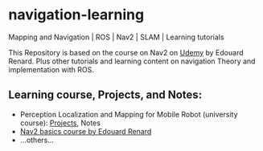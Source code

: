 # navigation-learning
Mapping and Navigation | ROS | Nav2 | SLAM | Learning tutorials

This Repository is based on the course on Nav2 on [Udemy](https://www.udemy.com/course/ros2-nav2-stack/?srsltid=AfmBOooiAWhc3jH4Gwttw345eHEBR6KJ7WLRfCRzbN5M8y_iSPS0GvtT&couponCode=KEEPLEARNING) by Edouard Renard. 
Plus other tutorials and learning content on navigation Theory and implementation with ROS.

## Learning course, Projects, and Notes: 
- Perception Localization and Mapping for Mobile Robot (university course): [Projects](https://github.com/AlePuglisi/perception-localization-mapping-projects), Notes
- [Nav2 basics course by Edouard Renard](https://github.com/AlePuglisi/navigation-learning/tree/main/nav2-course)
- ...others...

